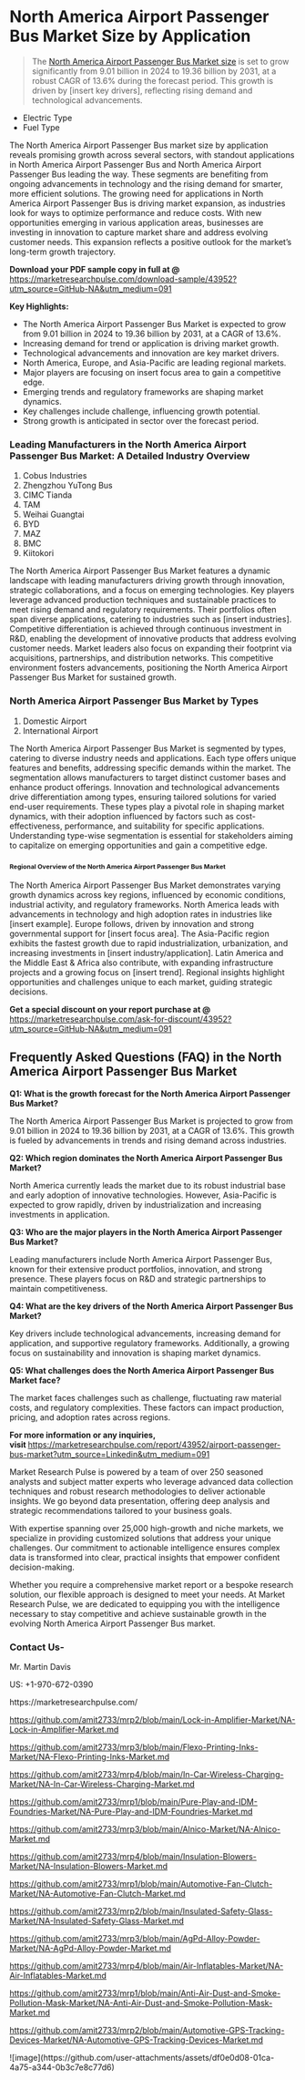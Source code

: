 <h1>North America Airport Passenger Bus Market&nbsp;Size by Application</h1><blockquote><p>The <a href="https://marketresearchpulse.com/download-sample/43952?utm_source=GitHub-NA&amp;utm_medium=091">North America Airport Passenger Bus Market size</a> is set to grow significantly from 9.01 billion in 2024 to 19.36 billion by 2031, at a robust CAGR of 13.6% during the forecast period. This growth is driven by [insert key drivers], reflecting rising demand and technological advancements.</p></blockquote><ul><li>Electric Type <li> Fuel Type</li></ul><p>The North America Airport Passenger Bus market size by application reveals promising growth across several sectors, with standout applications in North America Airport Passenger Bus and North America Airport Passenger Bus leading the way. These segments are benefiting from ongoing advancements in technology and the rising demand for smarter, more efficient solutions. The growing need for applications in North America Airport Passenger Bus is driving market expansion, as industries look for ways to optimize performance and reduce costs. With new opportunities emerging in various application areas, businesses are investing in innovation to capture market share and address evolving customer needs. This expansion reflects a positive outlook for the market’s long-term growth trajectory.</p><p><strong>Download your PDF sample copy in full at @ </strong><a href="https://marketresearchpulse.com/download-sample/43952?utm_source=GitHub-NA&amp;utm_medium=091">https://marketresearchpulse.com/download-sample/43952?utm_source=GitHub-NA&amp;utm_medium=091</a></p><p><strong>Key Highlights: </strong></p><ul><li>The North America Airport Passenger Bus Market is expected to grow from 9.01 billion in 2024 to 19.36 billion by 2031, at a CAGR of 13.6%.</li><li>Increasing demand for trend or application is driving market growth.</li><li>Technological advancements and innovation are key market drivers.</li><li>North America, Europe, and Asia-Pacific are leading regional markets.</li><li>Major players are focusing on insert focus area to gain a competitive edge.</li><li>Emerging trends and regulatory frameworks are shaping market dynamics.</li><li>Key challenges include challenge, influencing growth potential.</li><li>Strong growth is anticipated in sector over the forecast period.</li></ul><h3>Leading Manufacturers in the North America Airport Passenger Bus Market: A Detailed Industry Overview</h3><ol><li>Cobus Industries</li><li>Zhengzhou YuTong Bus</li><li>CIMC Tianda</li><li>TAM</li><li>Weihai Guangtai</li><li>BYD</li><li>MAZ</li><li>BMC</li><li>Kiitokori</li></ol><div class="flex max-w-full flex-col flex-grow"><div class="min-h-8 text-message flex w-full flex-col items-end gap-2 whitespace-normal break-words [.text-message+&amp;]:mt-5" dir="auto" data-message-author-role="assistant" data-message-id="fd8432e4-4910-450d-b182-61b7bfb0a01f" data-message-model-slug="gpt-4o"><div class="flex w-full flex-col gap-1 empty:hidden first:pt-[3px]"><div class="markdown prose w-full break-words dark:prose-invert light"><p>The North America Airport Passenger Bus Market features a dynamic landscape with leading manufacturers driving growth through innovation, strategic collaborations, and a focus on emerging technologies. Key players leverage advanced production techniques and sustainable practices to meet rising demand and regulatory requirements. Their portfolios often span diverse applications, catering to industries such as [insert industries]. Competitive differentiation is achieved through continuous investment in R&amp;D, enabling the development of innovative products that address evolving customer needs. Market leaders also focus on expanding their footprint via acquisitions, partnerships, and distribution networks. This competitive environment fosters advancements, positioning the North America Airport Passenger Bus Market for sustained growth.</p></div></div></div></div><h3>North America Airport Passenger Bus Market by Types</h3><ol><li>Domestic Airport <li> International Airport</li></ol><div class="flex max-w-full flex-col flex-grow"><div class="min-h-8 text-message flex w-full flex-col items-end gap-2 whitespace-normal break-words [.text-message+&amp;]:mt-5" dir="auto" data-message-author-role="assistant" data-message-id="084470be-0bb7-4664-bddf-5156b4f41249" data-message-model-slug="gpt-4o-mini"><div class="flex w-full flex-col gap-1 empty:hidden first:pt-[3px]"><div class="markdown prose w-full break-words dark:prose-invert light"><p>The North America Airport Passenger Bus Market is segmented by types, catering to diverse industry needs and applications. Each type offers unique features and benefits, addressing specific demands within the market. The segmentation allows manufacturers to target distinct customer bases and enhance product offerings. Innovation and technological advancements drive differentiation among types, ensuring tailored solutions for varied end-user requirements. These types play a pivotal role in shaping market dynamics, with their adoption influenced by factors such as cost-effectiveness, performance, and suitability for specific applications. Understanding type-wise segmentation is essential for stakeholders aiming to capitalize on emerging opportunities and gain a competitive edge.</p></div></div></div></div><h3><span style="font-size: 11px;">Regional Overview of the North America Airport Passenger Bus Market</span></h3><div class="flex max-w-full flex-col flex-grow"><div class="min-h-8 text-message flex w-full flex-col items-end gap-2 whitespace-normal break-words [.text-message+&amp;]:mt-5" dir="auto" data-message-author-role="assistant" data-message-id="e9038762-ce64-4e30-91c9-9bd413514231" data-message-model-slug="gpt-4o-mini"><div class="flex w-full flex-col gap-1 empty:hidden first:pt-[3px]"><div class="markdown prose w-full break-words dark:prose-invert light"><p>The North America Airport Passenger Bus Market demonstrates varying growth dynamics across key regions, influenced by economic conditions, industrial activity, and regulatory frameworks. North America leads with advancements in technology and high adoption rates in industries like [insert example]. Europe follows, driven by innovation and strong governmental support for [insert focus area]. The Asia-Pacific region exhibits the fastest growth due to rapid industrialization, urbanization, and increasing investments in [insert industry/application]. Latin America and the Middle East &amp; Africa also contribute, with expanding infrastructure projects and a growing focus on [insert trend]. Regional insights highlight opportunities and challenges unique to each market, guiding strategic decisions.</p></div></div></div></div><p><strong>Get a special discount on your report purchase at @ </strong><a href="https://marketresearchpulse.com/ask-for-discount/43952?utm_source=GitHub-NA&amp;utm_medium=091">https://marketresearchpulse.com/ask-for-discount/43952?utm_source=GitHub-NA&amp;utm_medium=091</a></p><h2>Frequently Asked Questions (FAQ) in the North America Airport Passenger Bus Market</h2><p><strong>Q1: What is the growth forecast for the North America Airport Passenger Bus Market?</strong></p><p>The North America Airport Passenger Bus Market is projected to grow from 9.01 billion in 2024 to 19.36 billion by 2031, at a CAGR of 13.6%. This growth is fueled by advancements in trends and rising demand across industries.</p><p><strong>Q2: Which region dominates the North America Airport Passenger Bus Market?</strong></p><p>North America currently leads the market due to its robust industrial base and early adoption of innovative technologies. However, Asia-Pacific is expected to grow rapidly, driven by industrialization and increasing investments in application.</p><p><strong>Q3: Who are the major players in the North America Airport Passenger Bus Market?</strong></p><p>Leading manufacturers include North America Airport Passenger Bus, known for their extensive product portfolios, innovation, and strong presence. These players focus on R&amp;D and strategic partnerships to maintain competitiveness.</p><p><strong>Q4: What are the key drivers of the North America Airport Passenger Bus Market?</strong></p><p>Key drivers include technological advancements, increasing demand for application, and supportive regulatory frameworks. Additionally, a growing focus on sustainability and innovation is shaping market dynamics.</p><p><strong>Q5: What challenges does the North America Airport Passenger Bus Market face?</strong></p><p>The market faces challenges such as challenge, fluctuating raw material costs, and regulatory complexities. These factors can impact production, pricing, and adoption rates across regions.</p><p><strong>For more information or any inquiries, visit&nbsp;</strong><a href="https://marketresearchpulse.com/report/43952/airport-passenger-bus-market?utm_source=Linkedin&utm_medium=091">https://marketresearchpulse.com/report/43952/airport-passenger-bus-market?utm_source=Linkedin&utm_medium=091</a></p><p>Market Research Pulse is powered by a team of over 250 seasoned analysts and subject matter experts who leverage advanced data collection techniques and robust research methodologies to deliver actionable insights. We go beyond data presentation, offering deep analysis and strategic recommendations tailored to your business goals.</p><p>With expertise spanning over 25,000 high-growth and niche markets, we specialize in providing customized solutions that address your unique challenges. Our commitment to actionable intelligence ensures complex data is transformed into clear, practical insights that empower confident decision-making.</p><p>Whether you require a comprehensive market report or a bespoke research solution, our flexible approach is designed to meet your needs. At Market Research Pulse, we are dedicated to equipping you with the intelligence necessary to stay competitive and achieve sustainable growth in the evolving North America Airport Passenger Bus market.</p><h3><strong>Contact Us-</strong></h3><p>Mr. Martin Davis</p><p>US: +1-970-672-0390</p><p>https://marketresearchpulse.com/</p><p><a href="https://github.com/amit2733/mrp2/blob/main/Lock-in-Amplifier-Market/NA-Lock-in-Amplifier-Market.md">https://github.com/amit2733/mrp2/blob/main/Lock-in-Amplifier-Market/NA-Lock-in-Amplifier-Market.md</a></p><p><a href="https://github.com/amit2733/mrp3/blob/main/Flexo-Printing-Inks-Market/NA-Flexo-Printing-Inks-Market.md">https://github.com/amit2733/mrp3/blob/main/Flexo-Printing-Inks-Market/NA-Flexo-Printing-Inks-Market.md</a></p><p><a href="https://github.com/amit2733/mrp4/blob/main/In-Car-Wireless-Charging-Market/NA-In-Car-Wireless-Charging-Market.md">https://github.com/amit2733/mrp4/blob/main/In-Car-Wireless-Charging-Market/NA-In-Car-Wireless-Charging-Market.md</a></p><p><a href="https://github.com/amit2733/mrp1/blob/main/Pure-Play-and-IDM-Foundries-Market/NA-Pure-Play-and-IDM-Foundries-Market.md">https://github.com/amit2733/mrp1/blob/main/Pure-Play-and-IDM-Foundries-Market/NA-Pure-Play-and-IDM-Foundries-Market.md</a></p><p><a href="https://github.com/amit2733/mrp3/blob/main/Alnico-Market/NA-Alnico-Market.md">https://github.com/amit2733/mrp3/blob/main/Alnico-Market/NA-Alnico-Market.md</a></p><p><a href="https://github.com/amit2733/mrp4/blob/main/Insulation-Blowers-Market/NA-Insulation-Blowers-Market.md">https://github.com/amit2733/mrp4/blob/main/Insulation-Blowers-Market/NA-Insulation-Blowers-Market.md</a></p><p><a href="https://github.com/amit2733/mrp1/blob/main/Automotive-Fan-Clutch-Market/NA-Automotive-Fan-Clutch-Market.md">https://github.com/amit2733/mrp1/blob/main/Automotive-Fan-Clutch-Market/NA-Automotive-Fan-Clutch-Market.md</a></p><p><a href="https://github.com/amit2733/mrp2/blob/main/Insulated-Safety-Glass-Market/NA-Insulated-Safety-Glass-Market.md">https://github.com/amit2733/mrp2/blob/main/Insulated-Safety-Glass-Market/NA-Insulated-Safety-Glass-Market.md</a></p><p><a href="https://github.com/amit2733/mrp3/blob/main/AgPd-Alloy-Powder-Market/NA-AgPd-Alloy-Powder-Market.md">https://github.com/amit2733/mrp3/blob/main/AgPd-Alloy-Powder-Market/NA-AgPd-Alloy-Powder-Market.md</a></p><p><a href="https://github.com/amit2733/mrp4/blob/main/Air-Inflatables-Market/NA-Air-Inflatables-Market.md">https://github.com/amit2733/mrp4/blob/main/Air-Inflatables-Market/NA-Air-Inflatables-Market.md</a></p><p><a href="https://github.com/amit2733/mrp1/blob/main/Anti-Air-Dust-and-Smoke-Pollution-Mask-Market/NA-Anti-Air-Dust-and-Smoke-Pollution-Mask-Market.md">https://github.com/amit2733/mrp1/blob/main/Anti-Air-Dust-and-Smoke-Pollution-Mask-Market/NA-Anti-Air-Dust-and-Smoke-Pollution-Mask-Market.md</a></p><p><a href="https://github.com/amit2733/mrp2/blob/main/Automotive-GPS-Tracking-Devices-Market/NA-Automotive-GPS-Tracking-Devices-Market.md">https://github.com/amit2733/mrp2/blob/main/Automotive-GPS-Tracking-Devices-Market/NA-Automotive-GPS-Tracking-Devices-Market.md</a></p>
![image](https://github.com/user-attachments/assets/df0e0d08-01ca-4a75-a344-0b3c7e8c77d6)
